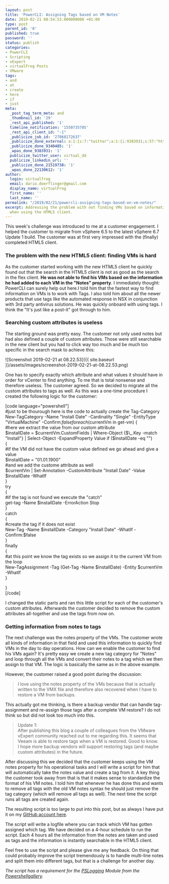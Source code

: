 ```yaml
---
layout: post
title: 'PowerCLI: Assigning Tags based on VM Notes'
date: 2019-02-21 08:54:53.000000000 +01:00
type: post
parent_id: '0'
published: true
password: ''
status: publish
categories:
- PowerCLI
- Scripting
- vExpert
- virtualFrog Posts
- VMware
tags:
- and
- at
- create
- here
- if
- just
meta:
  _post_tag_term_meta: and
  _thumbnail_id: '29'
  _rest_api_published: '1'
  timeline_notification: '1550735705'
  _rest_api_client_id: "-1"
  _publicize_job_id: '27868172637'
  _publicize_done_external: a:1:{s:7:"twitter";a:1:{i:9383931;s:57:"https://twitter.com/virtual_dd/status/1098491294693896192";}}
  _publicize_done_9340485: '1'
  _wpas_done_9383931: '1'
  publicize_twitter_user: virtual_dd
  publicize_linkedin_url: ''
  _publicize_done_21519738: '1'
  _wpas_done_22130612: '1'
author:
  login: virtualfrog
  email: dario.doerflinger@gmail.com
  display_name: virtualFrog
  first_name: ''
  last_name: ''
permalink: "/2019/02/21/powercli-assigning-tags-based-on-vm-notes/"
excerpt: Addressing the problem with not finding VMs based on information in the notes
  when using the HTML5 client.
---
```

This week's challenge was introduced to me at a customer engagement. I helped the customer to migrate from vSphere 6.5 to the latest vSphere 6.7 Update 1 build. The customer was at first very impressed with the (finally) completed HTML5 client.

### The problem with the new HTML5 client: finding VMs is hard

As the customer started working with the new HTML5 client he quickly found out that the search in the HTML5 client is not as good as the search in the flex client. **He was not able to find his VMs based on the information he had added to each VM in the "Notes" property**. I immediately thought: PowerCLI can surely help out here.<!--more-->I told him that the fastest way to find information on VMs is to work with Tags. I also told him about all the newer products that use tags like the automated response in NSX in conjunction with 3rd party antivirus solutions. He was quickly onboard with using tags. I think the "It's just like a post-it" got through to him.

### Searching custom attributes is useless

The starting ground was pretty easy. The customer not only used notes but had also defined a couple of custom attributes. Those were still searchable in the new client but you had to click way too much and be much too specific in the search mask to achieve this:

![Screenshot 2019-02-21 at 08.22.53]({{ site.baseurl }}/assets/images/screenshot-2019-02-21-at-08.22.53.png)

One has to specify exactly which attribute and what values it should have in order for vCenter to find anything. To me that is total nonsense and therefore useless. The customer agreed. So we decided to migrate all the custom attributes to tags as well. As this was a one-time procedure I created the following logic for the customer:

[code language="powershell"]  
#just to be thourough here is the code to actually create the Tag-Category  
New-TagCategory -Name "Install Date" -Cardinality "Single" -EntityType "VirtualMachine" -Confirm:$false  
foreach ($currentVm in get-vm) {  
 #here we extract the value from our custom attribute  
 $installDate = $currentVm.CustomFields | Where-Object {$\_.Key -match "Install"} | Select-Object -ExpandProperty Value  
 if ($installDate -eq "")  
{  
 #if the VM did not have the custom value defined we go ahead and give a value  
 $installDate = "01.01.1900"  
 #and we add the custome attribute as well  
 $currentVm | Set-Annotation -CustomAttribute "Install Date" -Value $installDate -WhatIf  
 }  
 try  
{  
 #if the tag is not found we execute the "catch"  
 get-tag -Name $installDate -ErrorAction Stop  
 }  
 catch  
{  
 #create the tag if it does not exist  
 New-Tag -Name $installDate -Category "Install Date" -WhatIf -Confirm:$false  
 }  
 finally  
{  
 #at this point we know the tag exists so we assign it to the current VM from the loop  
 New-TagAssignment -Tag (Get-Tag -Name $installDate) -Entity $currentVm -WhatIf  
 }

}  
[/code]

I changed the static parts and ran this little script for each of the customer's custom attributes. Afterwards the customer decided to remove the custom attributes all-together and use the tags from now on.

### Getting information from notes to tags

The next challenge was the notes property of the VMs. The customer wrote all kinds of information in that field and used this information to quickly find VMs in the day to day operations. How can we enable the customer to find his VMs again? It's pretty easy we create a new tag category for "Notes" and loop through all the VMs and convert their notes to a tag which we then assign to that VM. The logic is basically the same as in the above example.

However, the customer raised a good point during the discussion:

> I love using the notes property of the VMs because that is actually written to the VMX file and therefore also recovered when I have to restore a VM from backups.

This actually got me thinking, is there a backup vendor that can handle tag-assignment and re-assign those tags after a complete VM restore? I do not think so but did not look too much into this.

> Update 1:  
> After publishing this blog a couple of colleagues from the VMware vExpert community reached out to me regarding this. It seems that Veeam is able to restore tags when a VM is restored. Good to know.  
> I hope more backup vendors will support restoring tags (and maybe custom attributes) in the future.

After discussing this we decided that the customer keeps using the VM notes property for his operational tasks and I will write a script for him that will automatically take the notes value and create a tag from it. A key thing the customer took away from that is that it makes sense to standardize the format of his VM notes. I told him that whenever he has done this and wants to remove all tags with the old VM notes syntax he should just remove the tag category (which will remove all tags as well). The next time the script runs all tags are created again.

The resulting script is too large to put into this post, but as always I have put it on my [GitHub account here](https://github.com/virtualFrog/PowerCLI-Scripts/blob/master/Set-VMTagFromNotes.ps1).

The script will write a logfile where you can track which VM has gotten assigned which tag. We have decided on a 4-hour schedule to run the script. Each 4 hours all the information from the notes are taken and used as tags and the information is instantly searchable in the HTML5 client.

Feel free to use the script and please give me any feedback. On thing that could probably improve the script tremendously is to handle multi-line notes and split them into different tags, but that is a challenge for another day.

_The script has a requirement for the [PSLogging](https://www.powershellgallery.com/packages/PSLogging/) Module from the [Powershellgallery](https://www.powershellgallery.com)._

